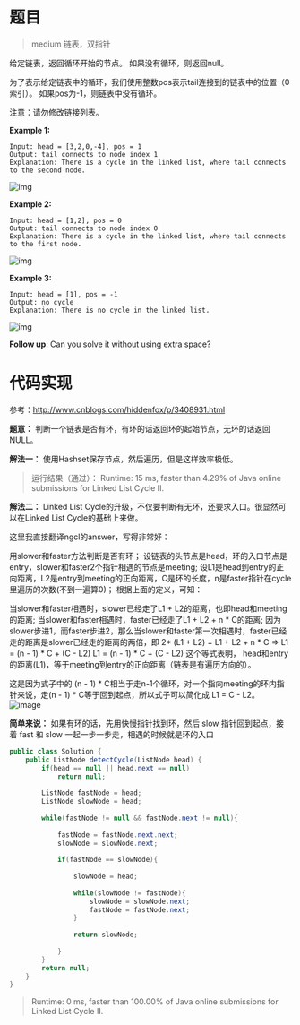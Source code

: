 # 题目

> medium 链表，双指针

给定链表，返回循环开始的节点。 如果没有循环，则返回null。

为了表示给定链表中的循环，我们使用整数pos表示tail连接到的链表中的位置（0索引）。 如果pos为-1，则链表中没有循环。

注意：请勿修改链接列表。

**Example 1:**

```
Input: head = [3,2,0,-4], pos = 1
Output: tail connects to node index 1
Explanation: There is a cycle in the linked list, where tail connects to the second node.
```

![img](https://assets.leetcode.com/uploads/2018/12/07/circularlinkedlist.png)

**Example 2:**

```
Input: head = [1,2], pos = 0
Output: tail connects to node index 0
Explanation: There is a cycle in the linked list, where tail connects to the first node.
```

![img](https://assets.leetcode.com/uploads/2018/12/07/circularlinkedlist_test2.png)

**Example 3:**

```
Input: head = [1], pos = -1
Output: no cycle
Explanation: There is no cycle in the linked list.
```

![img](https://assets.leetcode.com/uploads/2018/12/07/circularlinkedlist_test3.png)

 

**Follow up**:
Can you solve it without using extra space?

# 代码实现

参考：http://www.cnblogs.com/hiddenfox/p/3408931.html

**题意：**
判断一个链表是否有环，有环的话返回环的起始节点，无环的话返回NULL。




**解法一：** 使用Hashset保存节点，然后遍历，但是这样效率极低。

> 运行结果（通过）： Runtime: 15 ms, faster than 4.29% of Java online submissions for Linked List Cycle II.

**解法二：** Linked List Cycle的升级，不仅要判断有无环，还要求入口。很显然可以在Linked List Cycle的基础上来做。

这里我直接翻译ngcl的answer，写得非常好：

用slower和faster方法判断是否有环；
设链表的头节点是head，环的入口节点是entry，slower和faster2个指针相遇的节点是meeting;
设L1是head到entry的正向距离，L2是entry到meeting的正向距离，C是环的长度，n是faster指针在cycle里遍历的次数(不到一遍算0)；
根据上面的定义，可知：

当slower和faster相遇时，slower已经走了L1 + L2的距离，也即head和meeting的距离;
当slower和faster相遇时，faster已经走了L1 + L2 + n * C的距离;
因为slower步进1，而faster步进2，那么当slower和faster第一次相遇时，faster已经走的距离是slower已经走的距离的两倍，即 2* (L1 + L2) = L1 + L2 + n * C => L1 = (n - 1) * C + (C - L2)
L1 = (n - 1) * C + (C - L2) 这个等式表明， head和entry的距离(L1)，等于meeting到entry的正向距离（链表是有遍历方向的）。

这是因为式子中的 (n - 1) * C相当于走n-1个循环，对一个指向meeting的环内指针来说，走(n - 1) * C等于回到起点，所以式子可以简化成 L1 = C - L2。
![image](https://www.qiujiawei.com/images/2015.7/2.png)

**简单来说：** 如果有环的话，先用快慢指针找到环，然后 slow 指针回到起点，接着 fast 和 slow 一起一步一步走，相遇的时候就是环的入口

```Java
public class Solution {
    public ListNode detectCycle(ListNode head) {
        if(head == null || head.next == null)
            return null;
        
        ListNode fastNode = head;
        ListNode slowNode = head;
        
        while(fastNode != null && fastNode.next != null){
            
            fastNode = fastNode.next.next;
            slowNode = slowNode.next;
            
            if(fastNode == slowNode){
                
                slowNode = head;
                
                while(slowNode != fastNode){
                    slowNode = slowNode.next;
                    fastNode = fastNode.next;
                }
                
                return slowNode;
                
            }
        }
        return null;    
    }
}
```
> Runtime: 0 ms, faster than 100.00% of Java online submissions for Linked List Cycle II.